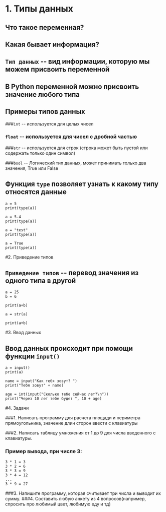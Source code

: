 # 1. Типы данных
## Что такое переменная?
## Какая бывает информация?

## `Тип данных` -- вид информации, которую мы можем присвоить переменной 
## В Python переменной можно присвоить значение любого типа

## Примеры типов данных
###`int` -- используется для целых чисел

### `float` -- используется для чисел с дробной частью

###`str` -- используется для строк (строка может быть пустой или содержать только один символ)

###`bool` -- Логический тип данных, может принимать только два значения, True или False

## Функция `type` позволяет узнать к какому типу относятся данные

```shell script
a = 5
print(type(a))

a = 5.4
print(type(a))

a = "test"
print(type(a))

a = True
print(type(a))

```

#2. Приведение типов
## `Приведение типов` -- перевод значения из одного типа в другой
```shell script
a = 25
b = 6

print(a+b)

a = str(a)

print(a+b)
```

#3. Ввод данных
## Ввод данных происходит при помощи функции `input()`

```shell script
a = input()
print(a)

name = input("Как тебя зовут? ")
print("Тебя зовут" + name)

age = int(input("Сколько тебе сейчас лет?\n"))
print("Через 10 лет тебе будет ", 10 + age)

```


#4. Задачи

###1. Написать программу для расчета площади и периметра прямоугольника, значение длин сторон ввести с клавиатуры

###2. Написать таблицу умножения от 1 до 9 для числа введенного с клавиатуры.
### Пример вывода, при числе 3:
```shell script
3 * 1 = 3
3 * 2 = 6
3 * 3 = 9
3 * 4 = 12
...
3 * 9 = 27
```
###3. Напишите программу, которая считывает три числа и выводит их сумму.
###4. Составить любую анкету из 4 вопросов(например, спросить про любимый цвет, любимую еду и тд)